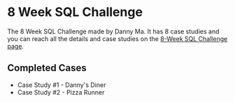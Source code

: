 # 8 Week SQL Challenge

The 8 Week SQL Challenge made by Danny Ma. It has 8 case studies and you can reach all the details and case studies on the [8-Week SQL Challenge page](https://8weeksqlchallenge.com/).

##  Completed Cases

- Case Study #1 - Danny's Diner
- Case Study #2 - Pizza Runner 


